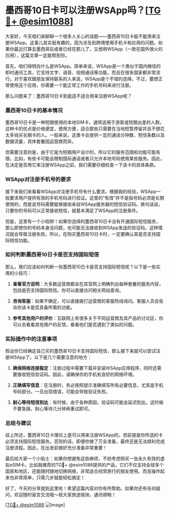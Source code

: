 # 墨西哥10日卡可以注册WSApp吗？[[TG💪+ @esim1088](https://t.me/s/esim1088)]

大家好，今天咱们来聊聊一个很多人关心的话题——墨西哥10日卡能不能用来注册WSApp。这事儿其实挺有趣的，因为涉及到跨境使用手机卡和应用的问题。如果你最近打算去墨西哥玩或者已经在那儿了，又想用WSApp（一款在国外很火的应用），这篇文章一定能帮到你。

首先，咱们得明白什么是WSApp。简单来说，WSApp是一个类似于国内微信的即时通讯工具，它支持文字、语音、视频通话等功能，而且在很多国家都非常流行。对于喜欢跟朋友保持联系的人来说，WSApp是个不错的选择。不过，要想正常使用这个应用，你需要一个能正常工作的手机号码来进行注册。

那么问题来了：墨西哥10日卡到底适不适合用来注册WSApp呢？

### **墨西哥10日卡的基本情况**

墨西哥10日卡是一种短期使用的本地SIM卡，通常适用于游客或短期出差的人群。这种卡的优点是价格便宜，使用方便，适合那些只需要在当地短暂停留并且不想花太多钱买长期卡的人。一般来说，这类卡会提供一定的通话分钟数、短信条数以及数据流量，具体套餐因运营商而异。

但需要注意的是，由于它是为短期用户设计的，所以它的服务范围和功能可能有限。比如，有些卡可能会限制国际通话或者只允许本地号码使用某些服务。因此，在决定是否用它来注册WSApp之前，我们需要仔细检查一下该卡的具体条款。

### **WSApp对注册手机号的要求**

接下来我们来看看WSApp对注册手机号有什么要求。根据我的经验，WSApp一般要求用户提供有效的手机号码进行验证。这里的“有效”并不是指号码必须是长期使用的，而是说号码需要能够接收来自WSApp服务器的短信验证码。换句话说，只要你的号码可以正常接收短信，就基本满足了WSApp的注册条件。

但是，这里有一个小陷阱！如果你选择的墨西哥10日卡没有开通国际短信服务，那么即使你的号码本身没问题，也可能无法接收到WSApp发送的验证码。这种情况就会导致注册失败。所以，在购买墨西哥10日卡时，一定要确认其是否支持国际短信功能。

### **如何判断墨西哥10日卡是否支持国际短信**

那么，我们应该如何判断一张墨西哥10日卡是否支持国际短信呢？以下是一些实用的小技巧：

1. **查看官方说明**：大多数运营商都会在其官网上明确列出每种套餐的服务内容，包括是否支持国际短信。你可以直接访问相关网站查询。
   
2. **咨询客服**：如果不确定，可以直接拨打运营商的客服热线询问。客服人员会告诉你该卡是否具备所需的功能。

3. **参考其他用户的评价**：互联网上有很多关于不同运营商及其产品的讨论区，你可以去看看其他用户的反馈，看看他们是否遇到了类似的问题。

### **实际操作中的注意事项**

假设你已经确定自己买的墨西哥10日卡支持国际短信，那么接下来就可以尝试注册WSApp了。以下是几个需要注意的地方：

1. **确保网络连接稳定**：注册过程中需要下载并安装WSApp应用程序，同时还需要接收短信验证码。因此，请确保你的手机有良好的网络环境。

2. **正确填写信息**：在注册时，务必按照提示准确填写所有必要信息，尤其是手机号码部分。一旦出现错误，可能会导致验证失败。

3. **耐心等待短信到达**：有时候，由于各种原因，验证码可能会延迟到达。这时候不要急躁，耐心等待几分钟再重试即可。

### **总结与建议**

综上所述，墨西哥10日卡理论上是可以用来注册WSApp的，但前提是你所选的卡必须支持国际短信服务。否则的话，即便你做了万全准备，最终还是无法顺利完成注册流程。因此，在出发前做好充分准备非常重要！

最后给大家一个小贴士：如果你想避免这些麻烦，不妨考虑购买一张永久有效的虚拟eSIM卡。比如我推荐的TG💪+ @esim1088提供的产品，它们不仅支持全球多个国家和地区，还能随时随地切换网络，非常适合经常旅行的朋友使用。而且操作起来也非常简单，只需几步就能轻松搞定！

好了，今天的分享就到这里啦！希望这篇内容对你有所帮助。如果你还有任何疑问，欢迎随时留言交流哦～祝大家旅途愉快，通讯顺畅！

[[TG💪+ @esim1088](https://t.me/s/esim1088) ![Image](https://i.postimg.cc/4NQfJmqS/Snipaste-2025-05-13-00-14-12.png)]